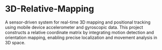 # 3D-Relative-Mapping
 A sensor-driven system for real-time 3D mapping and positional tracking using mobile device accelerometer and gyroscopic data. This project constructs a relative coordinate matrix by integrating motion detection and orientation mapping, enabling precise localization and movement analysis in 3D space.
